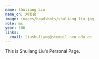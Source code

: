 ```yaml
---
name: Shuliang Liu
name_cn: 刘书良
image: images/headshots/shuliang_liu.jpg
role: ms
year: 306
links:
  email: liushuliang@stumail.neu.edu.cn
---
```


This is Shuliang Liu's Personal Page.